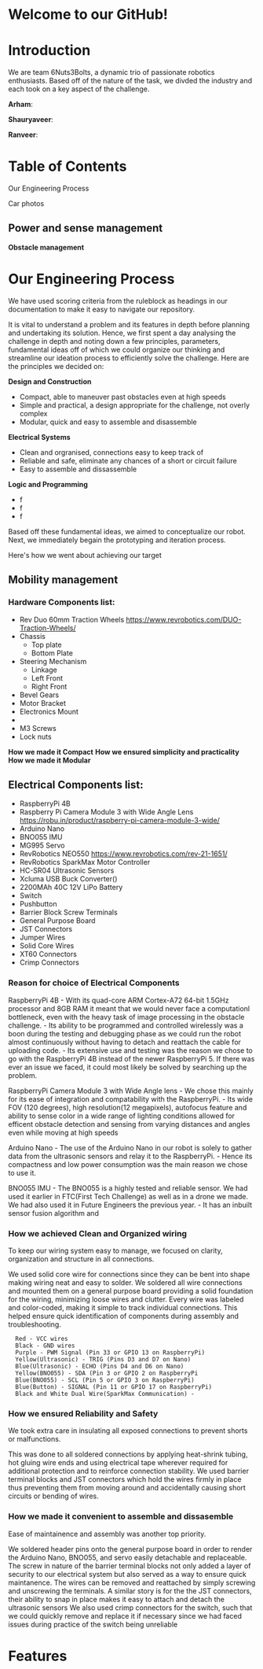 # Welcome to our GitHub!

# Introduction
We are team 6Nuts3Bolts, a dynamic trio of passionate robotics enthusiasts. 
Based off of the nature of the task, we divded the industry and each took on a key aspect of the challenge.

**Arham**: 

**Shauryaveer**:

**Ranveer**:
# Table of Contents
Our Engineering Process

Car photos








    



## **Power and sense management**

  
  

**Obstacle management**

# Our Engineering Process
We have used scoring criteria from the ruleblock as headings in our documentation to make it easy to navigate our repository.

It is vital to understand a problem and its features in depth before planning and undertaking its solution. Hence, we first spent a day analysing the challenge in depth and noting down a few principles, parameters, fundamental ideas off of which we could organize our thinking and streamline our ideation process to efficiently solve the challenge. 
Here are the principles we decided on:

**Design and Construction**
- Compact, able to maneuver past obstacles even at high speeds
- Simple and practical, a design appropriate for the challenge, not overly complex
- Modular, quick and easy to assemble and disassemble

**Electrical Systems**
- Clean and orgranised, connections easy to keep track of
- Reliable and safe, eliminate any chances of a short or circuit failure
- Easy to assemble and dissassemble

**Logic and Programming**
- f
- f
- f

Based off these fundamental ideas, we aimed to conceptualize our robot.
Next, we immediately begain the prototyping and iteration process.

Here's how we went about achieving our target

## **Mobility management**
### Hardware Components list:
- Rev Duo 60mm Traction Wheels https://www.revrobotics.com/DUO-Traction-Wheels/
- Chassis
  - Top plate
  - Bottom Plate
- Steering Mechanism
  - Linkage
  - Left Front
  - Right Front
- Bevel Gears
- Motor Bracket
- Electronics Mount
- 
- M3 Screws
- Lock nuts

**How we made it Compact**
**How we ensured simplicity and practicality**
**How we made it Modular**



## Electrical Components list:
- RaspberryPi 4B 
- Raspberry Pi Camera Module 3 with Wide Angle Lens https://robu.in/product/raspberry-pi-camera-module-3-wide/
- Arduino Nano
- BNO055 IMU
- MG995 Servo
- RevRobotics NEO550 https://www.revrobotics.com/rev-21-1651/
- RevRobotics SparkMax Motor Controller
- HC-SR04 Ultrasonic Sensors
- Xcluma USB Buck Converter()
- 2200MAh 40C 12V LiPo Battery
- Switch
- Pushbutton
- Barrier Block Screw Terminals
- General Purpose Board
- JST Connectors
- Jumper Wires
- Solid Core Wires
- XT60 Connectors
- Crimp Connectors

### **Reason for choice of Electrical Components**
RaspberryPi 4B
      - With its quad-core ARM Cortex-A72 64-bit 1.5GHz processor and 8GB RAM it meant that we would never face a computationl bottleneck, even with the heavy task of image processing in the obstacle         challenge.
      - Its ability to be programmed and controlled wirelessly was a boon during the testing and debugging phase as we could run the robot almost continuously without having to detach and reattach            the cable for uploading code.
      - Its extensive use and testing was the reason we chose to go with the RaspberryPi 4B instead of the newer RaspberryPi 5. If there was ever an issue we faced, it could most likely be solved by          searching up the problem.

RaspberryPi Camera Module 3 with Wide Angle lens
      - We chose this mainly for its ease of integration and compatability with the RaspberryPi. 
      - Its wide FOV (120 degrees), high resolution(12 megapixels), autofocus feature and ability to sense color in a wide range of lighting conditions allowed for efficent obstacle detection and             sensing from varying distances and angles even while moving at high speeds

Arduino Nano
      - The use of the Arduino Nano in our robot is solely to gather data from the ultrasonic sensors and relay it to the RaspberryPi. 
      - Hence its compactness and low power consumption was the main reason we chose to use it.

BNO055 IMU
      - The BNO055 is a highly tested and reliable sensor. We had used it earlier in FTC(First Tech Challenge) as well as in a drone we made. We had also used it in Future Engineers the previous year.
      - It has an inbuilt sensor fusion algorithm and
### **How we achieved Clean and Organized wiring**

To keep our wiring system easy to manage, we focused on clarity, organization and structure in all connections.

We used solid core wire for connections since they can be bent into shape making wiring neat and easy to solder.
We soldered all wire connections and mounted them on a general purpose board providing a solid foundation for the wiring, minimizing loose wires and clutter.
Every wire was labeled and color-coded, making it simple to track individual connections. This helped ensure quick identification of components during assembly and troubleshooting.
  
      Red - VCC wires
      Black - GND wires
      Purple - PWM Signal (Pin 33 or GPIO 13 on RaspberryPi)
      Yellow(Ultrasonic) - TRIG (Pins D3 and D7 on Nano)
      Blue(Ultrasonic) - ECHO (Pins D4 and D6 on Nano)
      Yellow(BNO055) - SDA (Pin 3 or GPIO 2 on RaspberryPi 
      Blue(BNO055) - SCL (Pin 5 or GPIO 3 on RaspberryPi)
      Blue(Button) - SIGNAL (Pin 11 or GPIO 17 on RaspberryPi)
      Black and White Dual Wire(SparkMax Communication) -
    
### **How we ensured Reliability and Safety**

We took extra care in insulating all exposed connections to prevent shorts or malfunctions. 

This was done to all soldered connections by applying heat-shrink tubing, hot gluing wire ends and using 
electrical tape wherever required for additional protection and to reinforce connection stability.
We used barrier terminal blocks and JST connectors which hold the wires firmly in place thus preventing them from moving around and accidentally causing short circuits or bending of wires.
    
### **How we made it convenient to assemble and dissasemble**

Ease of maintainence and assembly was another top priority. 

We soldered header pins onto the general purpose board in order to render the Arduino Nano, BNO055, and servo easily detachable and replaceable.
The screw in nature of the barrier terminal blocks not only added a layer of security to our electrical system but also served as a way to ensure quick maintanence. The wires can be removed and reattached by simply screwing and unscrewing the terminals. 
A similar story is for the the JST connectors, their ability to snap in place makes it easy to attach and detach the ultrasonic sensors
We also used crimp connectors for the switch, such that we could quickly remove and replace it if necessary since we had faced issues during practice of the switch being unreliable
    































# Features
